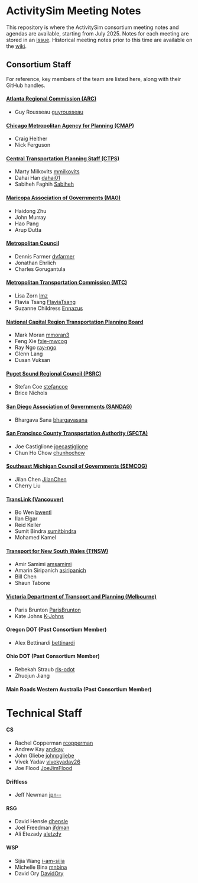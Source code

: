 # ActivitySim Meeting Notes

This repository is where the ActivitySim consortium meeting notes and agendas are available, 
starting from July 2025.  Notes for each meeting are stored in an [issue](https://github.com/ActivitySim/meeting-notes/issues).
Historical meeting notes prior to this time are available on the 
[wiki](https://github.com/ActivitySim/activitysim/wiki/Meeting-Notes). 


## Consortium Staff

For reference, key members of the team are listed here, along with their GitHub handles.

#### [Atlanta Regional Commission (ARC)](https://atlantaregional.org/)

- Guy Rousseau [guyrousseau](https://github.com/guyrousseau)

#### [Chicago Metropolitan Agency for Planning (CMAP)](https://www.cmap.illinois.gov/)

- Craig Heither
- Nick Ferguson

#### [Central Transportation Planning Staff (CTPS)](https://www.ctps.org)

- Marty Milkovits [mmilkovits](https://github.com/mmilkovits)
- Dahai Han [dahai01](https://github.com/dahai01)
- Sabiheh Faghih [Sabiheh](https://github.com/Sabiheh)

#### [Maricopa Association of Governments (MAG)](https://azmag.gov/)

- Haidong Zhu
- John Murray
- Hao Pang
- Arup Dutta

#### [Metropolitan Council](https://metrocouncil.org/)

- Dennis Farmer [dvfarmer](https://github.com/dvfarmer)
- Jonathan Ehrlich
- Charles Gorugantula

#### [Metropolitan Transportation Commission (MTC)](https://mtc.ca.gov/) 

- Lisa Zorn [lmz](https://github.com/lmz)
- Flavia Tsang [FlaviaTsang](https://github.com/FlaviaTsang)
- Suzanne Childress [Ennazus](https://github.com/Ennazus)

#### [National Capital Region Transportation Planning Board](https://www.mwcog.org/tpb/)

- Mark Moran [mmoran3](https://github.com/mmoran3)
- Feng Xie [fxie-mwcog](https://github.com/fxie-mwcog)
- Ray Ngo [ray-ngo](https://github.com/ray-ngo)
- Glenn Lang
- Dusan Vuksan

#### [Puget Sound Regional Council (PSRC)](https://www.psrc.org/)

- Stefan Coe [stefancoe](https://github.com/stefancoe)
- Brice Nichols

#### [San Diego Association of Governments (SANDAG)](https://www.sandag.org/)

- Bhargava Sana [bhargavasana](https://github.com/bhargavasana)

#### [San Francisco County Transportation Authority (SFCTA)](https://www.sfcta.org/) 

- Joe Castiglione [joecastiglione](https://github.com/joecastiglione)
- Chun Ho Chow [chunhochow](https://github.com/chunhochow)

#### [Southeast Michigan Council of Governments (SEMCOG)](https://www.semcog.org/) 

- Jilan Chen [JilanChen](https://github.com/JilanChen)
- Cherry Liu

#### [TransLink (Vancouver)](https://www.translink.ca/)

- Bo Wen [bwentl](https://github.com/bwentl)
- Ilan Elgar
- Reid Keller
- Sumit Bindra [sumitbindra](https://github.com/sumitbindra)
- Mohamed Kamel

#### [Transport for New South Wales (TfNSW)](https://www.transport.nsw.gov.au)

- Amir Samimi [amsamimi](https://github.com/amsamimi)
- Amarin Siripanich [asiripanich](https://github.com/asiripanich)
- Bill Chen
- Shaun Tabone

#### [Victoria Department of Transport and Planning (Melbourne)](https://www.vic.gov.au/department-transport-and-planning)

- Paris Brunton [ParisBrunton](https://github.com/ParisBrunton)
- Kate Johns [K-Johns](https://github.com/K-Johns)

#### Oregon DOT (Past Consortium Member)

- Alex Bettinardi [bettinardi](https://github.com/bettinardi)

#### Ohio DOT (Past Consortium Member)

- Rebekah Straub [rls-odot](https://github.com/rls-odot)
- Zhuojun Jiang

#### Main Roads Western Australia (Past Consortium Member)

# Technical Staff

#### CS

- Rachel Copperman [rcopperman](https://github.com/rcopperman)
- Andrew Kay [andkay](https://github.com/andkay)
- John Gliebe [johnpgliebe](https://github.com/johnpgliebe)
- Vivek Yadav [vivekyadav26](https://github.com/vivekyadav26)
- Joe Flood [JoeJimFlood](https://github.com/JoeJimFlood)

#### Driftless

- Jeff Newman [jpn--](https://github.com/jpn--)

#### RSG

- David Hensle [dhensle](https://github.com/dhensle) 
- Joel Freedman [jfdman](https://github.com/jfdman)
- Ali Etezady [aletzdy](https://github.com/aletzdy) 

#### WSP

- Sijia Wang [i-am-sijia](https://github.com/i-am-sijia) 
- Michelle Bina [mnbina](https://github.com/mnbina)
- David Ory [DavidOry](https://github.com/DavidOry)

